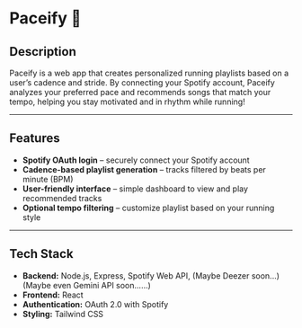 # Paceify 🏃

## Description
Paceify is a web app that creates personalized running playlists based on a user’s cadence and stride. By connecting your Spotify account, Paceify analyzes your preferred pace and recommends songs that match your tempo, helping you stay motivated and in rhythm while running!

---

## Features
- **Spotify OAuth login** – securely connect your Spotify account
- **Cadence-based playlist generation** – tracks filtered by beats per minute (BPM)
- **User-friendly interface** – simple dashboard to view and play recommended tracks
- **Optional tempo filtering** – customize playlist based on your running style

---

## Tech Stack
- **Backend:** Node.js, Express, Spotify Web API, (Maybe Deezer soon...) (Maybe even Gemini API soon......)
- **Frontend:** React
- **Authentication:** OAuth 2.0 with Spotify
- **Styling:** Tailwind CSS
